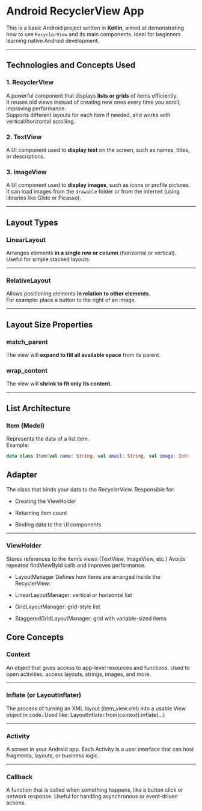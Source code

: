 # Android RecyclerView App

This is a basic Android project written in **Kotlin**, aimed at demonstrating how to use `RecyclerView` and its main components. Ideal for beginners learning native Android development.

---

## Technologies and Concepts Used

### 1. RecyclerView
A powerful component that displays **lists or grids** of items efficiently.  
It reuses old views instead of creating new ones every time you scroll, improving performance.  
Supports different layouts for each item if needed, and works with vertical/horizontal scrolling.

### 2. TextView
A UI component used to **display text** on the screen, such as names, titles, or descriptions.

### 3. ImageView
A UI component used to **display images**, such as icons or profile pictures.  
It can load images from the `drawable` folder or from the internet (using libraries like Glide or Picasso).

---

## Layout Types

### LinearLayout
Arranges elements **in a single row or column** (horizontal or vertical).  
Useful for simple stacked layouts.

---

### RelativeLayout
Allows positioning elements **in relation to other elements**.  
For example: place a button to the right of an image.

---

## Layout Size Properties

### match_parent
The view will **expand to fill all available space** from its parent.

### wrap_content
The view will **shrink to fit only its content**.

---

## List Architecture

### Item (Model)
Represents the data of a list item.  
Example:

```kotlin
data class Item(val name: String, val email: String, val image: Int)
```

## Adapter
The class that binds your data to the RecyclerView.
Responsible for:

- Creating the ViewHolder

- Returning item count

- Binding data to the UI components

---

### ViewHolder
Stores references to the item’s views (TextView, ImageView, etc.)
Avoids repeated findViewById calls and improves performance.

- LayoutManager
Defines how items are arranged inside the RecyclerView:

- LinearLayoutManager: vertical or horizontal list

- GridLayoutManager: grid-style list

- StaggeredGridLayoutManager: grid with variable-sized items

## Core Concepts

### Context
An object that gives access to app-level resources and functions.
Used to open activities, access layouts, strings, images, and more.

---

### Inflate (or LayoutInflater)
The process of turning an XML layout (item_view.xml) into a usable View object in code.
Used like: LayoutInflater.from(context).inflate(...)

---

### Activity
A screen in your Android app.
Each Activity is a user interface that can host fragments, layouts, or business logic.

---

### Callback
A function that is called when something happens, like a button click or network response.
Useful for handling asynchronous or event-driven actions.

